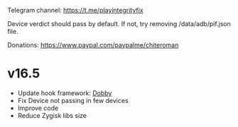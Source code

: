 Telegram channel:
https://t.me/playintegrityfix

Device verdict should pass by default.
If not, try removing /data/adb/pif.json file.

Donations:
https://www.paypal.com/paypalme/chiteroman

# v16.5

- Update hook framework: [Dobby](https://github.com/chiteroman/Dobby.git)
- Fix Device not passing in few devices
- Improve code
- Reduce Zygisk libs size